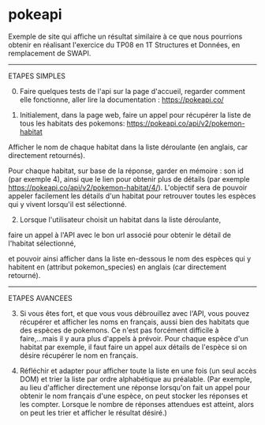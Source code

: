 # pokeapi
Exemple de site qui affiche un résultat similaire à ce que nous pourrions obtenir en réalisant l'exercice du TP08 en 1T Structures et Données, en remplacement de SWAPI.

------------------------------------------------

ETAPES SIMPLES

0) Faire quelques tests de l'api sur la page d'accueil, regarder comment elle fonctionne, aller lire la documentation : 
https://pokeapi.co/


1) Initialement, dans la page web, faire un appel pour récupérer la liste de tous les habitats des pokemons:
https://pokeapi.co/api/v2/pokemon-habitat

Afficher le nom de chaque habitat dans la liste déroulante (en anglais, car directement retournés).

Pour chaque habitat, sur base de la réponse, garder en mémoire :
son id (par exemple 4),
ainsi que le lien pour obtenir plus de détails (par exemple https://pokeapi.co/api/v2/pokemon-habitat/4/).
L'objectif sera de pouvoir appeler facilement les détails d'un habitat pour retrouver toutes les espèces qui y vivent lorsqu'il est sélectionné.


2) Lorsque l'utilisateur choisit un habitat dans la liste déroulante, 

faire un appel à l'API avec le bon url associé pour obtenir le détail de l'habitat sélectionné, 

et pouvoir ainsi afficher dans la liste en-dessous le nom des espèces qui y habitent en (attribut pokemon_species) en anglais (car directement retourné).

-----------------------------------------------------------------------------

ETAPES AVANCEES

3) Si vous êtes fort, et que vous vous débrouillez avec l'API, vous pouvez récupérer et afficher les noms en français, aussi bien des habitats que des espèces de pokemons. Ce n'est pas forcément difficile à faire,...mais il y aura plus d'appels à prévoir.
Pour chaque espèce d'un habitat par exemple, il faut faire un appel aux détails de l'espèce si on désire récupérer le nom en français.


4) Réfléchir et adapter pour afficher toute la liste en une fois (un seul accès DOM) et trier la liste par ordre alphabétique au préalable.
(Par exemple, au lieu d'afficher directement une réponse lorsqu'on fait un appel pour obtenir le nom français d'une espèce, on peut stocker les réponses et les compter. Lorsque le nombre de réponses attendues est atteint, alors on peut les trier et afficher le résultat désiré.)
